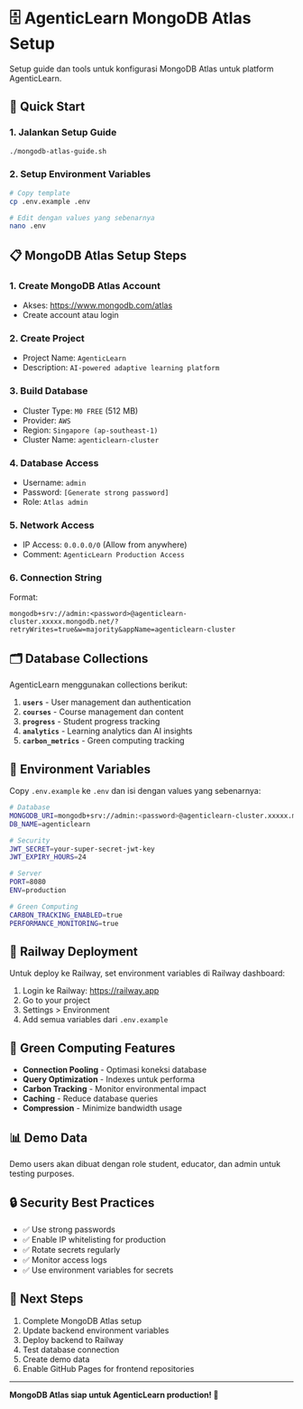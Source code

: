 # 🗄️ AgenticLearn MongoDB Atlas Setup

Setup guide dan tools untuk konfigurasi MongoDB Atlas untuk platform AgenticLearn.

## 🚀 Quick Start

### 1. Jalankan Setup Guide
```bash
./mongodb-atlas-guide.sh
```

### 2. Setup Environment Variables
```bash
# Copy template
cp .env.example .env

# Edit dengan values yang sebenarnya
nano .env
```

## 📋 MongoDB Atlas Setup Steps

### 1. **Create MongoDB Atlas Account**
- Akses: https://www.mongodb.com/atlas
- Create account atau login

### 2. **Create Project**
- Project Name: `AgenticLearn`
- Description: `AI-powered adaptive learning platform`

### 3. **Build Database**
- Cluster Type: `M0 FREE` (512 MB)
- Provider: `AWS`
- Region: `Singapore (ap-southeast-1)`
- Cluster Name: `agenticlearn-cluster`

### 4. **Database Access**
- Username: `admin`
- Password: `[Generate strong password]`
- Role: `Atlas admin`

### 5. **Network Access**
- IP Access: `0.0.0.0/0` (Allow from anywhere)
- Comment: `AgenticLearn Production Access`

### 6. **Connection String**
Format:
```
mongodb+srv://admin:<password>@agenticlearn-cluster.xxxxx.mongodb.net/?retryWrites=true&w=majority&appName=agenticlearn-cluster
```

## 🗂️ Database Collections

AgenticLearn menggunakan collections berikut:

1. **`users`** - User management dan authentication
2. **`courses`** - Course management dan content
3. **`progress`** - Student progress tracking
4. **`analytics`** - Learning analytics dan AI insights
5. **`carbon_metrics`** - Green computing tracking

## 🔧 Environment Variables

Copy `.env.example` ke `.env` dan isi dengan values yang sebenarnya:

```bash
# Database
MONGODB_URI=mongodb+srv://admin:<password>@agenticlearn-cluster.xxxxx.mongodb.net/...
DB_NAME=agenticlearn

# Security
JWT_SECRET=your-super-secret-jwt-key
JWT_EXPIRY_HOURS=24

# Server
PORT=8080
ENV=production

# Green Computing
CARBON_TRACKING_ENABLED=true
PERFORMANCE_MONITORING=true
```

## 🚀 Railway Deployment

Untuk deploy ke Railway, set environment variables di Railway dashboard:

1. Login ke Railway: https://railway.app
2. Go to your project
3. Settings > Environment
4. Add semua variables dari `.env.example`

## 🌱 Green Computing Features

- **Connection Pooling** - Optimasi koneksi database
- **Query Optimization** - Indexes untuk performa
- **Carbon Tracking** - Monitor environmental impact
- **Caching** - Reduce database queries
- **Compression** - Minimize bandwidth usage

## 📊 Demo Data

Demo users akan dibuat dengan role student, educator, dan admin untuk testing purposes.
## 🔒 Security Best Practices

- ✅ Use strong passwords
- ✅ Enable IP whitelisting for production
- ✅ Rotate secrets regularly
- ✅ Monitor access logs
- ✅ Use environment variables for secrets

## 📝 Next Steps

1. Complete MongoDB Atlas setup
2. Update backend environment variables
3. Deploy backend to Railway
4. Test database connection
5. Create demo data
6. Enable GitHub Pages for frontend repositories

---

**MongoDB Atlas siap untuk AgenticLearn production! 🌱**
